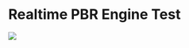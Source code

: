 
# Realtime PBR Engine Test

![](https://nishidate-yuki.github.io/program/img/pbr-engine/pbr.gif)


